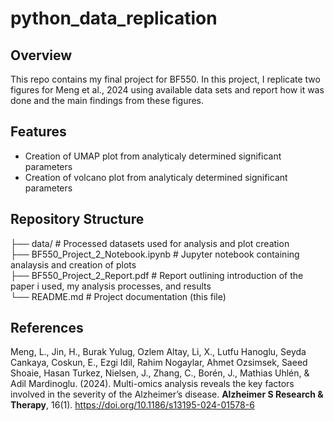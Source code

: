 # python_data_replication

## Overview
This repo contains my final project for BF550. In this project, I replicate two figures for Meng et al., 2024 using available data sets and report how it was done and the main findings from these figures.

## Features
- Creation of UMAP plot from analyticaly determined significant parameters
- Creation of volcano plot from analyticaly determined significant parameters

## Repository Structure
├── data/ # Processed datasets used for analysis and plot creation<br>
├── BF550_Project_2_Notebook.ipynb # Jupyter notebook containing analaysis and creation of plots<br>
├── BF550_Project_2_Report.pdf # Report outlining introduction of the paper i used, my analysis processes, and results <br>
└── README.md # Project documentation (this file)

## References

Meng, L., Jin, H., Burak Yulug, Ozlem Altay, Li, X., Lutfu Hanoglu, Seyda Cankaya, Coskun, E., Ezgi
Idil, Rahim Nogaylar, Ahmet Ozsimsek, Saeed Shoaie, Hasan Turkez, Nielsen, J., Zhang, C., Borén, J.,
Mathias Uhlén, & Adil Mardinoglu. (2024). Multi-omics analysis reveals the key factors involved in the
severity of the Alzheimer’s disease. **Alzheimer S Research & Therapy**, 16(1).
https://doi.org/10.1186/s13195-024-01578-6
